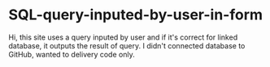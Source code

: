 # SQL-query-inputed-by-user-in-form
Hi, this site uses a query inputed by user and if it's correct for linked database, it outputs the result of query.
I didn't connected database to GitHub, wanted to delivery code only.
